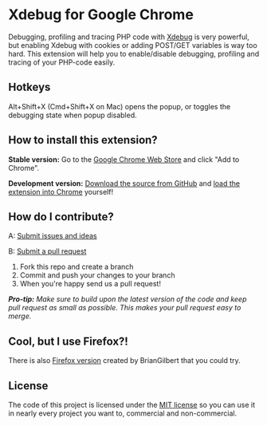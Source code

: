 Xdebug for Google Chrome
===============================

Debugging, profiling and tracing PHP code with [Xdebug](http://xdebug.org/) is very powerful, but enabling
Xdebug with cookies or adding POST/GET variables is way too hard. This extension will help you to enable/disable
debugging, profiling and tracing of your PHP-code easily.

Hotkeys
-------
Alt+Shift+X (Cmd+Shift+X on Mac) opens the popup, or toggles the debugging state when popup disabled.

How to install this extension?
------------------------------
**Stable version:** Go to the [Google Chrome Web Store](https://chrome.google.com/webstore/detail/xdebug-chrome-extension/oiofkammbajfehgpleginfomeppgnglk)
and click "Add to Chrome".

**Development version:** [Download the source from GitHub](https://github.com/mydogger/xdebug-helper-for-chrome/archive/refs/heads/master.zip)
and [load the extension into Chrome](http://developer.chrome.com/extensions/getstarted.html#unpacked)
yourself!

How do I contribute?
--------------------
A: [Submit issues and ideas](https://github.com/mydogger/xdebug-helper-for-chrome/issues)

B: [Submit a pull request](https://help.github.com/articles/using-pull-requests)

1. Fork this repo and create a branch
2. Commit and push your changes to your branch
3. When you're happy send us a pull request!

_**Pro-tip:** Make sure to build upon the latest version of the code and keep pull request as small as possible. This makes your pull request easy to merge._

Cool, but I use Firefox?!
-------------------------
There is also [Firefox version](https://github.com/BrianGilbert/xdebug-helper-for-firefox) created by BrianGilbert that you could try.

License
-------
The code of this project is licensed under the [MIT license](https://raw.github.com/mydogger/xdebug-helper-for-chrome/master/source/License)
so you can use it in nearly every project you want to, commercial and non-commercial.
